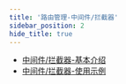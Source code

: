 ```yaml
---
title: '路由管理-中间件/拦截器'
sidebar_position: 2
hide_title: true
---
```


- [中间件/拦截器-基本介绍](output/goframe-v2.1-md/WEB服务开发/路由管理/路由管理-中间件拦截器/中间件拦截器-基本介绍)
- [中间件/拦截器-使用示例](output/goframe-v2.1-md/WEB服务开发/路由管理/路由管理-中间件拦截器/中间件拦截器-使用示例)